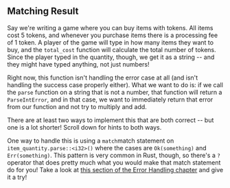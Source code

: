 ## Matching Result

Say we're writing a game where you can buy items with tokens.
All items cost 5 tokens, and whenever you purchase items there is a processing fee of 1 token.
A player of the game will type in how many items they want to buy, and the `total_cost` function will calculate the total number of tokens.
Since the player typed in the quantity, though, we get it as a string -- and they might have typed anything, not just numbers!

Right now, this function isn't handling the error case at all (and isn't handling the success case properly either).
What we want to do is: if we call the `parse` function on a string that is not a number, that function will return a `ParseIntError`, and in that case, we want to immediately return that error from our function and not try to multiply and add.

There are at least two ways to implement this that are both correct -- but one is a lot shorter!
Scroll down for hints to both ways.

<div class="hint">
  One way to handle this is using a <code>match</code>match statement on <code>item_quantity.parse::&lt;i32&gt()</code> where the cases are <code>Ok(something)</code> and <code>Err(something)</code>.
  This pattern is very common in Rust, though, so there's a <code>?</code> operator that does pretty much what you would make that match statement do for you!
  Take a look at  <a href="https://doc.rust-lang.org/book/ch09-02-recoverable-errors-with-result.html#a-shortcut-for-propagating-errors-the--operator">this section of the Error Handling chapter</a>
  and give it a try!
</div>
